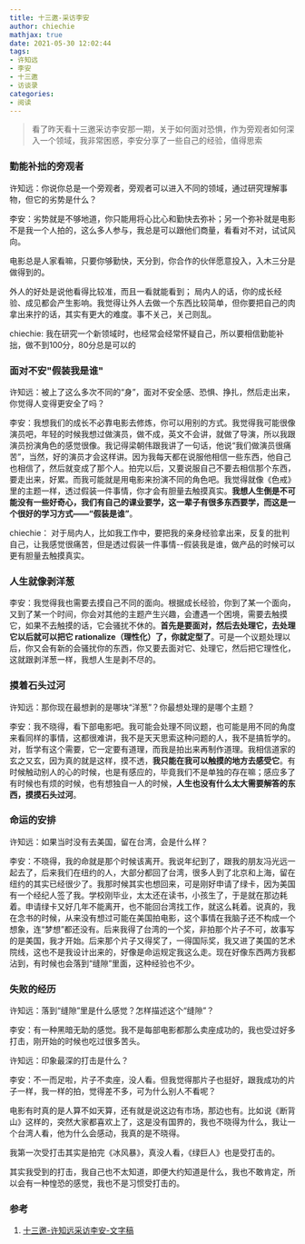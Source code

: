 ```yaml
---
title: 十三邀-采访李安
author: chiechie
mathjax: true
date: 2021-05-30 12:02:44
tags:
- 许知远
- 李安
- 十三邀
- 访谈录
categories:
- 阅读
---
```


> 看了昨天看十三邀采访李安那一期，关于如何面对恐惧，作为旁观者如何深入一个领域，我非常困惑，李安分享了一些自己的经验，值得思索


### 勤能补拙的旁观者

许知远：你说你总是一个旁观者，旁观者可以进入不同的领域，通过研究理解事物，但它的劣势是什么？

李安：劣势就是不够地道，你只能用将心比心和勤快去弥补；另一个弥补就是电影不是我一个人拍的，这么多人参与，我总是可以跟他们商量，看看对不对，试试风向。

电影总是人家看嘛，只要你够勤快，天分到，你合作的伙伴愿意投入，入木三分是做得到的。

外人的好处是说他看得比较准，而且一看就能看到；
局内人的话，你的成长经验、成见都会产生影响。我觉得让外人去做一个东西比较简单，但你要把自己的肉拿出来拧的话，其实有更大的难度。事不关己，关己则乱。

chiechie: 我在研究一个新领域时，也经常会经常怀疑自己，所以要相信勤能补拙，做不到100分，80分总是可以的

### 面对不安"假装我是谁"

许知远：被上了这么多次不同的“身”，面对不安全感、恐惧、挣扎，然后走出来，你觉得人变得更安全了吗？

李安：我想我们的成长不必靠电影去修炼，你可以用别的方式。我觉得我可能很像演员吧，年轻的时候我想过做演员，做不成，英文不会讲，就做了导演，所以我跟演员扮演角色的感觉很像。我记得梁朝伟跟我讲了一句话，他说“我们做演员很痛苦”，当然，好的演员才会这样讲。因为我每天都在说服他相信一些东西，他自己也相信了，然后就变成了那个人。拍完以后，又要说服自己不要去相信那个东西，要走出来，好累。而我可能就是用电影来扮演不同的角色吧。我觉得就像《色戒》里的主题一样，透过假装一件事情，你才会有胆量去触摸真实。**我想人生倒是不可能没有一些好奇心，我们有自己的课业要学，这一辈子有很多东西要学，而这是一个很好的学习方式——“假装是谁”**。

chiechie： 对于局内人，比如我工作中，要把我的亲身经验拿出来，反复的批判自己，让我感觉很痛苦，但是透过假装一件事情--假装我是谁，做产品的时候可以更有胆量去触摸真实。

### 人生就像剥洋葱

李安：我觉得我也需要去摸自己不同的面向。根据成长经验，你到了某一个面向，又到了某一个时间，你会对其他的主题产生兴趣，会遭遇一个困境，需要去触摸它，如果不去触摸的话，它会骚扰不休的。**首先是要面对，然后去处理它，去处理它以后就可以把它 rationalize（理性化）了，你就定型了**。可是一个议题处理以后，你又会有新的会骚扰你的东西，你又要去面对它、处理它，然后把它理性化，这就跟剥洋葱一样，我想人生是剥不尽的。

### 摸着石头过河

许知远：那你现在最想剥的是哪块“洋葱”？你最想处理的是哪个主题？

李安：我不晓得，看下部电影吧。我可能会处理不同议题，也可能是用不同的角度来看同样的事情，这都很难讲，我不是天天思索这种问题的人，我不是搞哲学的。对，哲学有这个需要，它一定要有道理，而我是拍出来再制作道理。我相信道家的玄之又玄，因为真的就是这样，摸不透，**我只能在我可以触摸的地方去感受它**。有时候触动别人的心的时候，也是有感应的，毕竟我们不是单独的存在嘛；感应多了有时候也有烦的时候，也有想独自一人的时候，**人生也没有什么太大需要解答的东西，摸摸石头过河**。

### 命运的安排

许知远：如果当时没有去美国，留在台湾，会是什么样？

李安：不晓得，我的命就是那个时候该离开。我说年纪到了，跟我的朋友冯光远一起去了，后来我们在纽约的人，大部分都回了台湾，很多人到了北京和上海，留在纽约的其实已经很少了。我那时候其实也想回来，可是刚好申请了绿卡，因为美国有一个经纪人签了我。学校刚毕业，太太还在读书，小孩生了，于是就在那边耗着。申请绿卡又好几年不能离开，也不能回台湾找工作，就这么耗着。说真的，我在念书的时候，从来没有想过可能在美国拍电影，这个事情在我脑子还不构成一个想象，连“梦想”都还没有。后来我得了台湾的一个奖，非拍那个片子不可，故事写的是美国，我才开始。后来那个片子又得奖了，一得国际奖，我又进了美国的艺术院线，这也不是我设计出来的，好像是命运规定我这么走。现在好像东西两方我都沾到，有时候也会落到“缝隙”里面，这种经验也不少。

### 失败的经历

许知远：落到“缝隙”里是什么感觉？怎样描述这个“缝隙”？

李安：有一种黑暗无助的感觉。我不是每部电影都那么卖座成功的，我也受过好多打击，刚开始的时候也吃过很多苦头。

许知远：印象最深的打击是什么？

李安：不一而足啦，片子不卖座，没人看。但我觉得那片子也挺好，跟我成功的片子一样，我一样的拍，觉得差不多，可为什么别人不看呢？ 

电影有时真的是人算不如天算，还有就是说这边有市场，那边也有。比如说《断背山》这样的，突然大家都喜欢上了，这是没有国界的，我也不晓得为什么，我让一个台湾人看，他为什么会感动，我真的是不晓得。

我第一次受打击其实是拍完《冰风暴》，真没人看，《绿巨人》也是受打击的。

其实我受到的打击，我自己也不太知道，即便大约知道是什么，我也不敢肯定，所以会有一种惶恐的感觉，我也不是习惯受打击的。

### 参考
1. [十三邀-许知远采访李安-文字稿](https://www.sohu.com/a/349695818_563941)